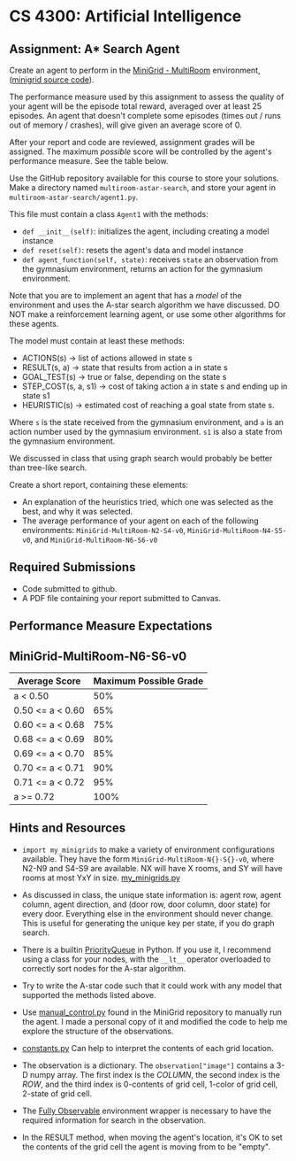 CS 4300: Artificial Intelligence
===============================================

Assignment: A* Search Agent
------------------------------------------------------

Create an agent to perform in the
[MiniGrid - MultiRoom](https://minigrid.farama.org/environments/minigrid/MultiRoomEnv/) environment,
([minigrid source code](https://github.com/Farama-Foundation/MiniGrid)).

The performance measure used by this assignment to assess the quality of your agent
will be the episode total reward, averaged over at least 25 episodes. 
An agent that doesn't complete some episodes (times out / runs out of memory / crashes),
will give given an average score of 0.

After your report and code are reviewed, assignment grades will be assigned.
The maximum *possible* score will be controlled by the agent's performance measure.
See the table below.

Use the GitHub repository available for this course to store your
solutions.  Make a directory named `multiroom-astar-search`, and store
your agent in `multiroom-astar-search/agent1.py`.

This file must contain a class `Agent1` with the methods:

* `def __init__(self)`: initializes the agent, including creating a model instance
* `def reset(self)`: resets the agent's data and model instance
* `def agent_function(self, state)`: receives `state` an observation from the gymnasium environment, returns an action for the gymnasium environment.

Note that you are to implement an agent that has a *model* of the
environment and uses the A-star search algorithm we have discussed.
DO NOT make a reinforcement learning agent, or use some other algorithms for these agents.

The model must contain at least these methods:

* ACTIONS(s) -> list of actions allowed in state s
* RESULT(s, a) -> state that results from action a in state s
* GOAL_TEST(s) -> true or false, depending on the state s
* STEP_COST(s, a, s1) -> cost of taking action a in state s and ending up in state s1
* HEURISTIC(s) -> estimated cost of reaching a goal state from state s.

Where `s` is the state received from the gymnasium environment, and `a` is
an action number used by the gymnasium environment. `s1` is also a state
from the gymnasium environment.

We discussed in class that using graph search would probably be better than
tree-like search.

Create a short report, containing these elements:

- An explanation of the heuristics tried, which one was selected as the best, and why it was selected.
- The average performance of your agent on each of the following environments:
  `MiniGrid-MultiRoom-N2-S4-v0`, `MiniGrid-MultiRoom-N4-S5-v0`, and `MiniGrid-MultiRoom-N6-S6-v0`


Required Submissions
------------------------

- Code submitted to github.
- A PDF file containing your report submitted to Canvas.

Performance Measure Expectations
--------------------------------

MiniGrid-MultiRoom-N6-S6-v0
---------------------------

Average Score    | Maximum Possible Grade
-----------------|-----------------------
a <    0.50      | 50%
0.50 <= a < 0.60 | 65%
0.60 <= a < 0.68 | 75%
0.68 <= a < 0.69 | 80%
0.69 <= a < 0.70 | 85%
0.70 <= a < 0.71 | 90%
0.71 <= a < 0.72 | 95%
a >= 0.72        | 100%


Hints and Resources
-------------------

- `import my_minigrids` to make a variety of environment configurations available.
  They have the form `MiniGrid-MultiRoom-N{}-S{}-v0`, where N2-N9 and S4-S9 are
  available. NX will have X rooms, and SY will have rooms at most YxY in size.
  [my_minigrids.py](assignments/my_minigrids.py)

- As discussed in class, the unique state information is: agent row, agent column,
  agent direction, and (door row, door column, door state) for every door. Everything
  else in the environment should never change. This is useful for generating the
  unique key per state, if you do graph search.
  
- There is a builtin [PriorityQueue](https://docs.python.org/3/library/queue.html#queue.PriorityQueue)
  in Python. If you use it, I recommend using a class for your nodes, with the `__lt__` operator
  overloaded to correctly sort nodes for the A-star algorithm.
  
- Try to write the A-star code such that it could work with any model that supported
  the methods listed above.
  
- Use [manual_control.py](https://github.com/Farama-Foundation/Minigrid/blob/master/minigrid/manual_control.py)
  found in the MiniGrid repository to manually run the agent.
  I made a personal copy of it and modified the code to help me explore the structure
  of the observations.
  
- [constants.py](https://github.com/Farama-Foundation/Minigrid/blob/master/minigrid/core/constants.py)
  Can help to interpret the contents of each grid location.
  
- The observation is a dictionary. The `observation["image"]` contains a 3-D numpy array. The first 
  index is the *COLUMN*, the second index is the *ROW*, and the third index is 0-contents of grid cell, 
  1-color of grid cell, 2-state of grid cell.
  
- The [Fully Observable](https://minigrid.farama.org/api/wrappers/#fully-obs) environment
  wrapper is necessary to have the required information for search in the observation.
  
- In the RESULT method, when moving the agent's location, it's OK to set the contents of the
  grid cell the agent is moving from to be "empty".

